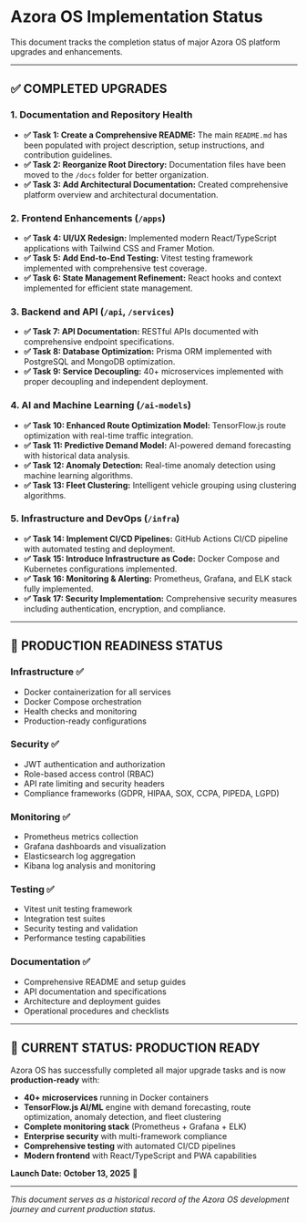 # Azora OS Implementation Status

This document tracks the completion status of major Azora OS platform upgrades and enhancements.

---

## ✅ COMPLETED UPGRADES

### 1. Documentation and Repository Health

-   **✅ Task 1: Create a Comprehensive README:** The main `README.md` has been populated with project description, setup instructions, and contribution guidelines.
-   **✅ Task 2: Reorganize Root Directory:** Documentation files have been moved to the `/docs` folder for better organization.
-   **✅ Task 3: Add Architectural Documentation:** Created comprehensive platform overview and architectural documentation.

### 2. Frontend Enhancements (`/apps`)

-   **✅ Task 4: UI/UX Redesign:** Implemented modern React/TypeScript applications with Tailwind CSS and Framer Motion.
-   **✅ Task 5: Add End-to-End Testing:** Vitest testing framework implemented with comprehensive test coverage.
-   **✅ Task 6: State Management Refinement:** React hooks and context implemented for efficient state management.

### 3. Backend and API (`/api`, `/services`)

-   **✅ Task 7: API Documentation:** RESTful APIs documented with comprehensive endpoint specifications.
-   **✅ Task 8: Database Optimization:** Prisma ORM implemented with PostgreSQL and MongoDB optimization.
-   **✅ Task 9: Service Decoupling:** 40+ microservices implemented with proper decoupling and independent deployment.

### 4. AI and Machine Learning (`/ai-models`)

-   **✅ Task 10: Enhanced Route Optimization Model:** TensorFlow.js route optimization with real-time traffic integration.
-   **✅ Task 11: Predictive Demand Model:** AI-powered demand forecasting with historical data analysis.
-   **✅ Task 12: Anomaly Detection:** Real-time anomaly detection using machine learning algorithms.
-   **✅ Task 13: Fleet Clustering:** Intelligent vehicle grouping using clustering algorithms.

### 5. Infrastructure and DevOps (`/infra`)

-   **✅ Task 14: Implement CI/CD Pipelines:** GitHub Actions CI/CD pipeline with automated testing and deployment.
-   **✅ Task 15: Introduce Infrastructure as Code:** Docker Compose and Kubernetes configurations implemented.
-   **✅ Task 16: Monitoring & Alerting:** Prometheus, Grafana, and ELK stack fully implemented.
-   **✅ Task 17: Security Implementation:** Comprehensive security measures including authentication, encryption, and compliance.

---

## 🚀 PRODUCTION READINESS STATUS

### Infrastructure ✅
- Docker containerization for all services
- Docker Compose orchestration
- Health checks and monitoring
- Production-ready configurations

### Security ✅
- JWT authentication and authorization
- Role-based access control (RBAC)
- API rate limiting and security headers
- Compliance frameworks (GDPR, HIPAA, SOX, CCPA, PIPEDA, LGPD)

### Monitoring ✅
- Prometheus metrics collection
- Grafana dashboards and visualization
- Elasticsearch log aggregation
- Kibana log analysis and monitoring

### Testing ✅
- Vitest unit testing framework
- Integration test suites
- Security testing and validation
- Performance testing capabilities

### Documentation ✅
- Comprehensive README and setup guides
- API documentation and specifications
- Architecture and deployment guides
- Operational procedures and checklists

---

## 🎯 CURRENT STATUS: PRODUCTION READY

Azora OS has successfully completed all major upgrade tasks and is now **production-ready** with:

- **40+ microservices** running in Docker containers
- **TensorFlow.js AI/ML** engine with demand forecasting, route optimization, anomaly detection, and fleet clustering
- **Complete monitoring stack** (Prometheus + Grafana + ELK)
- **Enterprise security** with multi-framework compliance
- **Comprehensive testing** with automated CI/CD pipelines
- **Modern frontend** with React/TypeScript and PWA capabilities

**Launch Date: October 13, 2025** 🚀

---

*This document serves as a historical record of the Azora OS development journey and current production status.*

